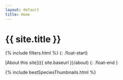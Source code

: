 ```yaml
---
layout: default
title: Home
---
```


# {{ site.title }}

{% include filters.html %}
{: .float-start}

[About this site]({{ site.baseurl }}/about)
{: .float-end }

{% include bestSpeciesThumbnails.html %}

